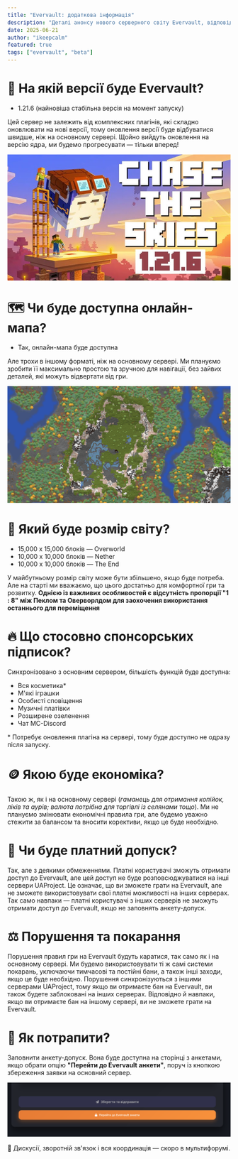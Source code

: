 ```yaml
---
title: "Evervault: додаткова інформація"
description: "Деталі анонсу нового серверного світу Evervault, відповіді на можливі запитання стосовно бета-тестування, особливості та правила гри."
date: 2025-06-21
author: "ikeepcalm"
featured: true
tags: ["evervault", "beta"]
---
```


# 🎲 На якій версії буде Evervault?
- 1.21.6 (найновіша стабільна версія на момент запуску)

Цей сервер не залежить від комплексних плагінів, які складно оновлювати на нові версії, тому оновлення версії буде відбуватися швидше, ніж на основному сервері. Щойно вийдуть оновлення на версію ядра, ми будемо прогресувати — тільки вперед!

![Evervault](../img/evervault-version.jpg)

# 🗺 Чи буде доступна онлайн-мапа?
- Так, онлайн-мапа буде доступна

Але трохи в іншому форматі, ніж на основному сервері. Ми плануємо зробити її максимально простою та зручною для навігації, без зайвих деталей, які можуть відвертати від гри.

![Evervault](../img/evervault-map.png)

# 📏 Який буде розмір світу?
- 15,000 х 15,000 блоків — Overworld
- 10,000 х 10,000 блоків — Nether
- 10,000 х 10,000 блоків — The End

У майбутньому розмір світу може бути збільшено, якщо буде потреба. Але на старті ми вважаємо, що цього достатньо для комфортної гри та розвитку. **Однією із важливих особливостей є відсутність пропорції "1 : 8" між Пеклом та Оверворлдом для заохочення використання останнього для переміщення**

# 🔥 Що стосовно спонсорських підписок?
Синхронізовано з основним сервером, більшість функцій буде доступна:
- Вся косметика\*
- М'які іграшки
- Особисті сповіщення
- Музичні платівки
- Розширене озеленення
- Чат MC-Discord

\* Потребує оновлення плагіна на сервері, тому буде доступно не одразу після запуску.

# 🪙 Якою буде економіка?

Такою ж, як і на основному сервері (_гаманець для отримання копійок, ліків та аурів; валюта потрібна для торгівлі із селянами тощо_). Ми не плануємо змінювати економічні правила гри, але будемо уважно стежити за балансом та вносити корективи, якщо це буде необхідно.

# 🎫 Чи буде платний допуск?

Так, але з деякими обмеженнями. Платні користувачі зможуть отримати доступ до Evervault, але цей доступ не буде розповсюджуватися на інші сервери UAProject. Це означає, що ви зможете грати на Evervault, але не зможете використовувати свої платні можливості на інших серверах. Так само навпаки — платні користувачі з інших серверів не зможуть отримати доступ до Evervault, якщо не заповнять анкету-допуск.

# ⚖️ Порушення та покарання

Порушення правил гри на Evervault будуть каратися, так само як і на основному сервері. Ми будемо використовувати ті ж самі системи покарань, уключаючи тимчасові та постійні бани, а також інші заходи, якщо це буде необхідно. Порушення синхронізуються з іншими серверами UAProject, тому якщо ви отримаєте бан на Evervault, ви також будете заблоковані на інших серверах. Відповідно й навпаки, якщо ви отримаєте бан на іншому сервері, ви не зможете грати на Evervault.

# 📝 Як потрапити?
Заповнити анкету-допуск. Вона буде доступна на сторінці з анкетами, якщо обрати опцію **"Перейти до Evervault анкети"**, поруч із кнопкою збереження заявки на основний сервер.

![Evervault](../img/evervault-form.png)

🧵 Дискусії, зворотній зв'язок і вся координація — скоро в мультифорумі.

